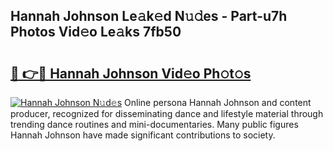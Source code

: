 ## Hannah Johnson Le𝚊k𝚎d N𝚞𝚍es - Part-u7h Photos Vid𝚎o Le𝚊ks 7fb50

# <h2><a href="http://fbg0rmo.evod.top/?m=Hannah+Johnson">🔗 👉🔴 Hannah Johnson Vid𝚎o Ph𝚘t𝚘s</a></h2>

[![Hannah Johnson N𝚞d𝚎s](https://i.imgur.com/8V9OHl7.gif)](http://fbg0rmo.evod.top/?m=Hannah+Johnson)
Online persona Hannah Johnson and content producer, recognized for disseminating dance and lifestyle material through trending dance routines and mini-documentaries. Many public figures Hannah Johnson have made significant contributions to society. 
